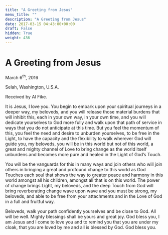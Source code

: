 ```yaml
---
title: "A Greeting from Jesus"
menu_title: ""
description: "A Greeting from Jesus"
date: 2017-03-15 04:43:00+00:00
draft: False
hidden: True
weight: 436
---
```

# A Greeting from Jesus



March 6<sup>th</sup>, 2016

Selah, Washington, U.S.A.

Received by Al Fike.


It is Jesus, I love you. You begin to embark upon your spiritual journeys in a deeper way, my beloveds, and you will release those material burdens that will inhibit this, each in your own way, in your own time, and you will dedicate yourselves to God more fully and walk upon that path of service in ways that you do not anticipate at this time. But you feel the momentum of this, you feel the need and desire to unburden yourselves, to be free in the Light, to have the capacity and the flexibility to walk wherever God will guide you, my beloveds, you will be in this world but not of this world, a great and mighty channel of Love to bring change as the world itself unburdens and becomes more pure and healed in the Light of God’s Touch. 

You will be the vanguards for this in many ways and join others who will join others in bringing a great and profound change to this world as God Touches each soul that shows the way to greater peace and harmony in this world amongst all his children, amongst all that is on this world. The power of change brings Light, my beloveds, and the deep Touch from God will bring reverberating change wave upon wave and you must be strong, my beloveds, and able to be free from your attachments and in the Love of God in a full and fruitful way. 

Beloveds, walk your path confidently yourselves and be close to God. All will be well. Mighty blessings shall be yours and great joy. God bless you, I am Jesus and I come to love you and to remind you that you are under my cloak, that you are loved by me and all is blessed by God. God bless you. 